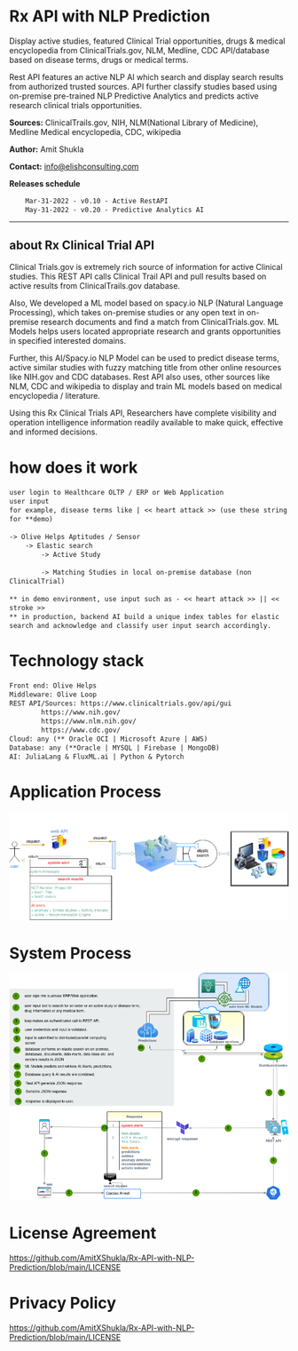 # Rx API with NLP Prediction
Display active studies, featured Clinical Trial opportunities, drugs & medical encyclopedia from ClinicalTrials.gov, NLM, Medline, CDC API/database based on disease terms, drugs or medical terms.

Rest API features an active NLP AI which search and display search results from authorized trusted sources. API further classify studies based using on-premise pre-trained NLP Predictive Analytics and predicts active research clinical trials opportunities.

**Sources:** ClinicalTrails.gov, NIH, NLM(National Library of Medicine), Medline Medical encyclopedia, CDC, wikipedia

**Author:** Amit Shukla

**Contact:** info@elishconsulting.com

**Releases schedule**
```
    Mar-31-2022 - v0.10 - Active RestAPI
    May-31-2022 - v0.20 - Predictive Analytics AI
```

---
## about Rx Clinical Trial API
Clinical Trials.gov is extremely rich source of information for active Clinical studies.
This REST API calls Clinical Trail API and pull results based on active results from ClinicalTrails.gov database.

Also, We developed a ML model based on spacy.io NLP (Natural Language Processing), which takes on-premise studies or any open text in on-premise research documents and find a match from ClinicalTrials.gov. ML Models helps users located appropriate research and grants opportunities in specified interested domains.

Further, this AI/Spacy.io NLP Model can be used to predict disease terms, active similar studies with fuzzy matching title from other online resources like NIH.gov and CDC databases. Rest API also uses, other sources like NLM, CDC and wikipedia to display and train ML models based on medical encyclopedia / literature.

Using this Rx Clinical Trials API, Researchers have complete visibility and operation intelligence information readily available to make quick, effective and informed decisions.
# how does it work

    user login to Healthcare OLTP / ERP or Web Application
    user input
    for example, disease terms like | << heart attack >> (use these string for **demo)

    -> Olive Helps Aptitudes / Sensor
        -> Elastic search
            -> Active Study
                
            -> Matching Studies in local on-premise database (non ClinicalTrial)
    
    ** in demo environment, use input such as - << heart attack >> || << stroke >>
    ** in production, backend AI build a unique index tables for elastic search and acknowledge and classify user input search accordingly.

# Technology stack
    Front end: Olive Helps
    Middleware: Olive Loop
    REST API/Sources: https://www.clinicaltrials.gov/api/gui
            https://www.nih.gov/
            https://www.nlm.nih.gov/
            https://www.cdc.gov/
    Cloud: any (** Oracle OCI | Microsoft Azure | AWS)
    Database: any (**Oracle | MYSQL | Firebase | MongoDB)
    AI: JuliaLang & FluxML.ai | Python & Pytorch

# Application Process
![Application Process](/assets/images/app_process.png)

# System Process
![Application Process](/assets/images/Application_Process.png)
# License Agreement
https://github.com/AmitXShukla/Rx-API-with-NLP-Prediction/blob/main/LICENSE

# Privacy Policy
https://github.com/AmitXShukla/Rx-API-with-NLP-Prediction/blob/main/LICENSE
